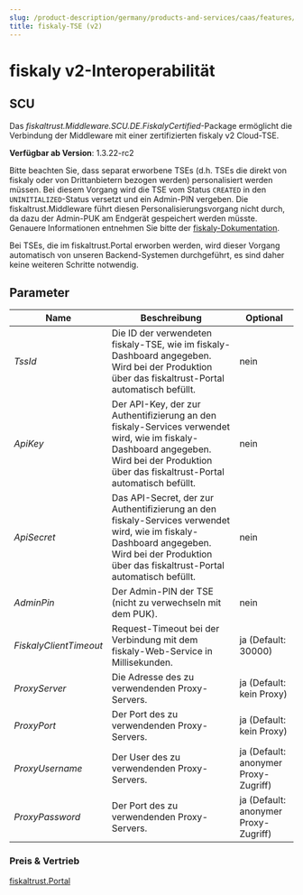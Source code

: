 ```yaml
---
slug: /product-description/germany/products-and-services/caas/features/basics/tse/fiskalycertified
title: fiskaly-TSE (v2)
---
```


# fiskaly v2-Interoperabilität

## SCU

Das _fiskaltrust.Middleware.SCU.DE.FiskalyCertified_-Package ermöglicht die Verbindung der Middleware mit einer zertifizierten fiskaly v2 Cloud-TSE.

**Verfügbar ab Version**: 1.3.22-rc2

Bitte beachten Sie, dass separat erworbene TSEs (d.h. TSEs die direkt von fiskaly oder von Drittanbietern bezogen werden) personalisiert werden müssen. Bei diesem Vorgang wird die TSE vom Status `CREATED` in den `UNINITIALIZED`-Status versetzt und ein Admin-PIN vergeben. Die fiskaltrust.Middleware führt diesen Personalisierungsvorgang nicht durch, da dazu der Admin-PUK am Endgerät gespeichert werden müsste. Genauere Informationen entnehmen Sie bitte der [fiskaly-Dokumentation](https://developer.fiskaly.com/en/docs/guides/api-v2#initial-authentication-and-setup).

Bei TSEs, die im fiskaltrust.Portal erworben werden, wird dieser Vorgang automatisch von unseren Backend-Systemen durchgeführt, es sind daher keine weiteren Schritte notwendig.

## Parameter

| Name | Beschreibung | Optional |
| ---- | ------------ |--------- |
| _TssId_ | Die ID der verwendeten fiskaly-TSE, wie im fiskaly-Dashboard angegeben. Wird bei der Produktion über das fiskaltrust-Portal automatisch befüllt. | nein |
| _ApiKey_ | Der API-Key, der zur Authentifizierung an den fiskaly-Services verwendet wird, wie im fiskaly-Dashboard angegeben. Wird bei der Produktion über das fiskaltrust-Portal automatisch befüllt. | nein |
| _ApiSecret_ | Das API-Secret, der zur Authentifizierung an den fiskaly-Services verwendet wird, wie im fiskaly-Dashboard angegeben. Wird bei der Produktion über das fiskaltrust-Portal automatisch befüllt. | nein |
| _AdminPin_ | Der Admin-PIN der TSE (nicht zu verwechseln mit dem PUK). | nein |
| _FiskalyClientTimeout_ | Request-Timeout bei der Verbindung mit dem fiskaly-Web-Service in Millisekunden. | ja (Default: 30000) |
| _ProxyServer_ | Die Adresse des zu verwendenden Proxy-Servers. | ja (Default: kein Proxy) |
| _ProxyPort_ | Der Port des zu verwendenden Proxy-Servers. | ja (Default: kein Proxy) |
| _ProxyUsername_ | Der User des zu verwendenden Proxy-Servers. | ja (Default: anonymer Proxy-Zugriff) |
| _ProxyPassword_ | Der Port des zu verwendenden Proxy-Servers. | ja (Default: anonymer Proxy-Zugriff) |

### Preis & Vertrieb

[fiskaltrust.Portal](https://portal.fiskaltrust.de)

